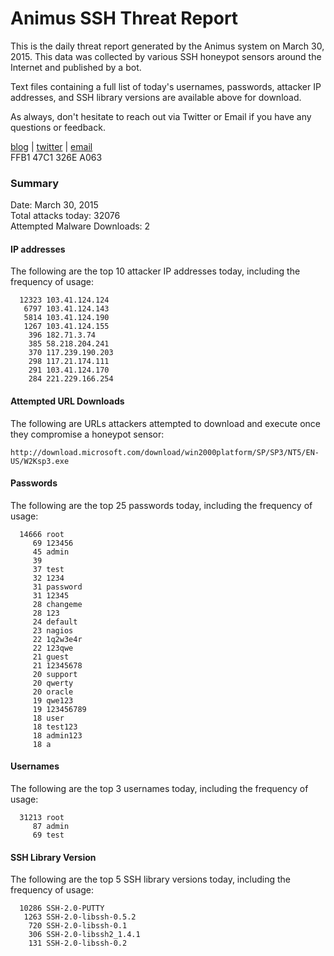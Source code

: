 # Animus SSH Threat Report

This is the daily threat report generated by the Animus system on March 30, 2015. This data was collected by various SSH honeypot sensors around the Internet and published by a bot.  

Text files containing a full list of today's usernames, passwords, attacker IP addresses, and SSH library versions are available above for download.  

As always, don't hesitate to reach out via Twitter or Email if you have any questions or feedback.  

[blog](http://morris.guru) | [twitter](https://twitter.com/andrew___morris) | [email](mailto:andrew@morris.guru)  
FFB1 47C1 326E A063  

### Summary

Date: March 30, 2015  
Total attacks today: 32076  
Attempted Malware Downloads: 2 

#### IP addresses
The following are the top 10 attacker IP addresses today, including the frequency of usage:
```
  12323 103.41.124.124
   6797 103.41.124.143
   5814 103.41.124.190
   1267 103.41.124.155
    396 182.71.3.74
    385 58.218.204.241
    370 117.239.190.203
    298 117.21.174.111
    291 103.41.124.170
    284 221.229.166.254
```

#### Attempted URL Downloads
The following are URLs attackers attempted to download and execute once they compromise a honeypot sensor:
```
http://download.microsoft.com/download/win2000platform/SP/SP3/NT5/EN-US/W2Ksp3.exe
```

#### Passwords
The following are the top 25 passwords today, including the frequency of usage:
```
  14666 root
     69 123456
     45 admin
     39 
     37 test
     32 1234
     31 password
     31 12345
     28 changeme
     28 123
     24 default
     23 nagios
     22 1q2w3e4r
     22 123qwe
     21 guest
     21 12345678
     20 support
     20 qwerty
     20 oracle
     19 qwe123
     19 123456789
     18 user
     18 test123
     18 admin123
     18 a
```

#### Usernames
The following are the top 3 usernames today, including the frequency of usage:
```
  31213 root
     87 admin
     69 test
```

#### SSH Library Version
The following are the top 5 SSH library versions today, including the frequency of usage:
```
  10286 SSH-2.0-PUTTY
   1263 SSH-2.0-libssh-0.5.2
    720 SSH-2.0-libssh-0.1
    306 SSH-2.0-libssh2_1.4.1
    131 SSH-2.0-libssh-0.2
```
